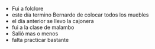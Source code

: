 - Fui a folclore 
- este día termino Bernardo de colocar todos los muebles 
- el día anterior se llevo la cajonera
- fui a la clase de malambo 
- Salió mas o menos 
- falta practicar bastante 